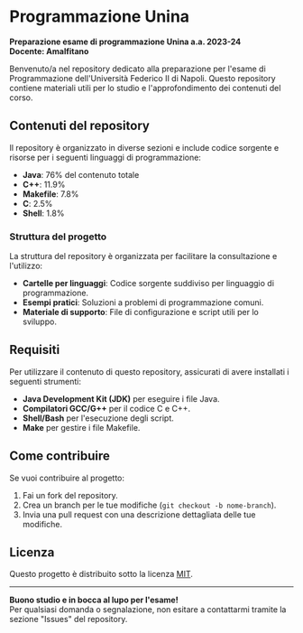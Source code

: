 # Programmazione Unina

**Preparazione esame di programmazione Unina a.a. 2023-24**  
**Docente: Amalfitano**

Benvenuto/a nel repository dedicato alla preparazione per l'esame di Programmazione dell'Università Federico II di Napoli. Questo repository contiene materiali utili per lo studio e l'approfondimento dei contenuti del corso.

## Contenuti del repository

Il repository è organizzato in diverse sezioni e include codice sorgente e risorse per i seguenti linguaggi di programmazione:

- **Java**: 76% del contenuto totale
- **C++**: 11.9%
- **Makefile**: 7.8%
- **C**: 2.5%
- **Shell**: 1.8%

### Struttura del progetto

La struttura del repository è organizzata per facilitare la consultazione e l'utilizzo:

- **Cartelle per linguaggi**: Codice sorgente suddiviso per linguaggio di programmazione.
- **Esempi pratici**: Soluzioni a problemi di programmazione comuni.
- **Materiale di supporto**: File di configurazione e script utili per lo sviluppo.

## Requisiti

Per utilizzare il contenuto di questo repository, assicurati di avere installati i seguenti strumenti:

- **Java Development Kit (JDK)** per eseguire i file Java.
- **Compilatori GCC/G++** per il codice C e C++.
- **Shell/Bash** per l'esecuzione degli script.
- **Make** per gestire i file Makefile.

## Come contribuire

Se vuoi contribuire al progetto:

1. Fai un fork del repository.
2. Crea un branch per le tue modifiche (`git checkout -b nome-branch`).
3. Invia una pull request con una descrizione dettagliata delle tue modifiche.

## Licenza

Questo progetto è distribuito sotto la licenza [MIT](LICENSE).

---

**Buono studio e in bocca al lupo per l'esame!**  
Per qualsiasi domanda o segnalazione, non esitare a contattarmi tramite la sezione "Issues" del repository.
